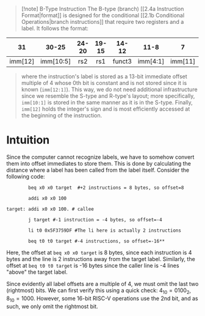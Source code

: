 >[!note] B-Type Instruction
>The B-type (branch) [[2.4a Instruction Format|format]] is designed for the conditional [[2.1b Conditional Operations|branch instructions]] that require two registers and a label. It follows the format:
>
| **31**  | **30-25** | **24-20** | **19-15** | **14-12** | **11-8** |  **7**  | **6-0** |
| :-----: | :-------: | :-------: | :-------: | :-------: | :------: | :-----: | :-----: |
| imm[12] | imm[10:5] |    rs2    |    rs1    |  funct3   | imm[4:1] | imm[11] | opcode  |
>where the instruction's label is stored as a 13-bit immediate offset multiple of 4 whose 0th bit is constant and is not stored since it is known (`imm[12:1]`). This way, we do not need additional infrastructure since we resemble the S-type and R-type's layout; more specifically, `imm[10:1]` is stored in the same manner as it is in the S-type. Finally, `imm[12]` holds the integer's sign and is most efficiently accessed at the beginning of the instruction.

# Intuition
Since the computer cannot recognize labels, we have to somehow convert them into offset immediates to store them. This is done by calculating the distance where a label has been called from the label itself. Consider the following code:
```
		beq x0 x0 target  #+2 instructions = 8 bytes, so offset=8

		addi x0 x0 100

target: addi x0 x0 100. # callee

		j target #-1 instruction = -4 bytes, so offset=-4

		li t0 0x5F3759DF #The li here is actually 2 instructions

		beq t0 t0 target #-4 instructions, so offset=-16**
```

Here, the offset at `beq x0 x0 target` is 8 bytes, since each instruction is 4 bytes and the line is 2 instructions away from the target label. Similarly, the offset at `beq t0 t0 target` is -16 bytes since the caller line is -4 lines "above" the target label.

Since evidently all label offsets are a multiple of 4, we must omit the last two (rightmost) bits. We can first verify this using a quick check: $4_{10}=0100_2$, $8_{10}=1000$. However, some 16-bit RISC-V operations use the 2nd bit, and as such, we only omit the rightmost bit.
